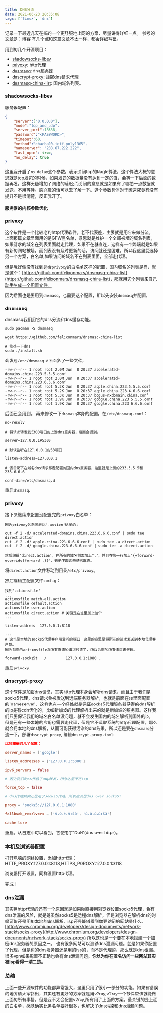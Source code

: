 ```yaml
---
title: DNS分流
date: 2021-06-23 20:55:08
tags: ['linux', 'dns']
---
```


记录一下最近几天在搞的一个更舒服地上网的方案，尽量讲得详细一点。
参考的文章是：[博客](https://jeremyxu2010.github.io/2020/02/%E4%BA%AB%E5%8F%97%E8%87%AA%E7%94%B1%E7%9A%84%E7%BD%91%E7%BB%9C/)
有几个点和这篇文章不太一样，都会详细写出。

<!--more-->

用到的几个开源项目：
- [shadowsocks-libev](https://github.com/shadowsocks/shadowsocks-libev)
- [privoxy](http://www.privoxy.org/): http代理
- [dnsmasq](): dns服务器
- [dnscrypt-proxy](https://github.com/DNSCrypt/dnscrypt-proxy): 加密dns请求代理
- [dnsmasq-china-list](https://github.com/felixonmars/dnsmasq-china-list): 国内域名列表。

### shadowsocks-libev
服务器配置：
```json
{
    "server":["0.0.0.0"],
    "mode":"tcp_and_udp",
    "server_port":18388,
    "password":"<PASSWORD>",
    "timeout":60,
    "method":"chacha20-ietf-poly1305",
    "nameserver": "208.67.222.222",
    "fast_open": true,
    "no_delay": true
}
```
这里我开启了`no_delay`这个参数，表示关闭tcp的Nagle算法，这个算法大概的意思就是tcp发包的时候，如果发送的数据量没有达到一定的值，会等一下后面的数据再发，这样无疑增加了网络的延迟;而关闭的意思就是如果有了哪怕一点数据就发送，不用等待。感兴趣的话可以去了解一下。这个参数具体对于网速究竟有没有提升不是很清楚，反正我开了。

#### 服务器的内核参数优化


### privoxy
这个软件是一个比较老的http代理软件，老不代表差，主要就是用它来做分流。  
上面那篇文章里面用的是GFW黑名单，意思就是维护一个全部被墙的域名列表，如果请求的域名在列表里面就走代理，如果不在就直连，这样有一个弊端就是如果有新的网站被墙，而列表没有及时更新的话，访问就还是困难。所以我这里就选择另一个方案，白名单;如果访问的域名不在列表里面，全部走代理。

但是我好像没有找到适合`privoxy`的白名单这样的配置，国内域名的列表是有，就是这个：[https://github.com/felixonmars/dnsmasq-china-list](https://github.com/felixonmars/dnsmasq-china-list)，那就用这个列表来自己动手生成一个配置文件。

因为后面也是要用到`dnsmasq`，也需要这个配置，所以先安装`dnsmasq`并配置。

### dnsmasq
dnsmasq我们用它的dns分流和dns缓存功能。

```shell
sudo pacman -S dnsmasq

wget https://github.com/felixonmars/dnsmasq-china-list

# 修改一下dns
sudo ./install.sh
```
会发现`/etc/dnsmasq.d`下面多了一些文件，
```shell
-rw-r--r-- 1 root root 2.0M Jun  8 20:37 accelerated-domains.china.223.5.5.5.conf
-rw-r--r-- 1 root root 2.0M Jun  8 20:37 accelerated-domains.china.223.6.6.6.conf
-rw-r--r-- 1 root root 5.2K Jun  8 20:37 apple.china.223.5.5.5.conf
-rw-r--r-- 1 root root 5.2K Jun  8 20:37 apple.china.223.6.6.6.conf
-rw-r--r-- 1 root root 5.3K Jun  8 20:37 bogus-nxdomain.china.conf
-rw-r--r-- 1 root root 1.9K Jun  8 20:37 google.china.223.5.5.5.conf
-rw-r--r-- 1 root root 1.9K Jun  8 20:37 google.china.223.6.6.6.conf
```
后面还会用到。
再来修改一下`dnsmasq`本身的配置，在`/etc/dnsmasq.conf`：
```shell
no-resolv

# 将请求转发到5300端口的上游dns服务器，后面会提到。

server=127.0.0.1#5300

# 默认监听在127.0.0.1的53端口

listen-address=127.0.0.1

# 该目录下在域名dns请求都走配置的国内dns服务器，这里就是上面的233.5.5.5和233.6.6.6

conf-dir=/etc/dnsmasq.d
```
重启`dnsmasq`.

### privoxy
接下来继续来配置没配置完的`privoxy`白名单：
```shell
因为privoxy的配置是以'.action'结尾的：

cut -f 2 -d/ accelerated-domains.china.223.6.6.6.conf | sudo tee direct.action
cut -f 2 -d/ apple.china.223.6.6.6.conf | sudo tee -a direct.action
cut -f 2 -d/ google.china.223.6.6.6.conf | sudo tee -a direct.action

然后编辑'direct.action'，在所有的域名前面加上"."，并且在第一行加上"{+forward-override{forward .}}"，表示下面这些请求直连。
```
将`direct.action`文件移动到目录`/etc/privoxy`。

然后编辑主配置文件`config`：
```shell
找到'actionsfile'
...
actionsfile match-all.action
actionsfile default.action   
actionsfile user.action      
actionsfile direct.action # 关键是在这里加上这个
...

listen-address  127.0.0.1:8118

...
# 这个是本地的socks5代理客户端监听的端口，这里的意思是将所有的请求发送到本地代理客户端。
因为前面的actionsfile将所有直连的请求过滤了，所以后面的所有请求走代理。

forward-socks5t   /         127.0.0.1:1080 .  
```
重启`privoxy`.

### dnscrypt-proxy
这个软件是加密dns请求，其实http代理本身会解析dns请求，而且由于我们是socks5代理，dns请求会被发送到远端服务器解析，也就是前面在ss里面配置的'nameserver'，这样也有一个好处就是保证socks5代理服务器获得的dns解析的ip是有cdn优化的，比如新加坡的代理解析出来的就是新加坡的服务器。这样我们只要保证我们的域名白名单没问题，就不会发生国内的域名解析到国外的ip。  
但是还有一些本地的应用也需要走代理，但是它不读取系统的http代理配置，那么就会用本地的dns解析，从而可能获得污染的dns结果，所以还是要在`dnsmasq`分流一下，部署`dnscrypt-proxy`, 编辑`dnscrypt-proxy.toml`:
```toml
比较重要的几个配置：

server_names = ['google']

listen_addresses = ['127.0.0.1:5300']

ipv6_servers = false

# 因为我们的ss开启了udp转发，所有这里不用tcp

force_tcp = false

# dns代理其实还是走了socks5代理，所以应该是dns over socks5?

proxy = 'socks5://127.0.0.1:1080'

fallback_resolvers = ['9.9.9.9:53', '8.8.8.8:53']

cache ture
```
重启，从日志中可以看到，它使用了'DoH'(dns over https)。

### 本机及浏览器配置
打开电脑的网络设置，添加http代理：HTTP_PROXY:127.0.0.1:8118,HTTPS_POROXY:127.0.0.1:8118   

浏览器打开设置，同样设置http代理。

完成！

### dns泄漏
其实用http代理的还有一个原因就是如果你直接用浏览器设置socks5代理，会有dns泄漏的风险，就是说虽然socks5是远程dns解析，但是浏览器在解析dns的时候可能还是用的本地的dns解析。isp还是能够看到你要访问的网站是什么。[http://www.chromium.org/developers/design-documents/network-stack/socks-proxy](http://www.chromium.org/developers/design-documents/network-stack/socks-proxy)
所以这也是一个要在本地搭建一个加密dns服务器的原因之一。
也有很多网站可以测试dns泄漏问题。就是如果你配置了代理，但是你的dns服务器还是用的isp的，而不是代理的，那么就是dns泄漏。很多vpn如果配置不正确也会有dns泄漏问题。**你以为你在匿名访问一些网站其实被isp看得一清二楚。**

### 总结
上面一些开源软件的功能都异常强大，这里只用了很小一部分的功能。如果有错误的地方请大家指出，其实还有更好的方案就是用v2ray,v2ray一个软件应该就能做上面的所有事情。但是我不太会配置v2ray,所有用了上面的方案。最关键的是上面的白名单，感觉确实比黑名单要好很多，也解决了dns污染和dns泄漏问题。